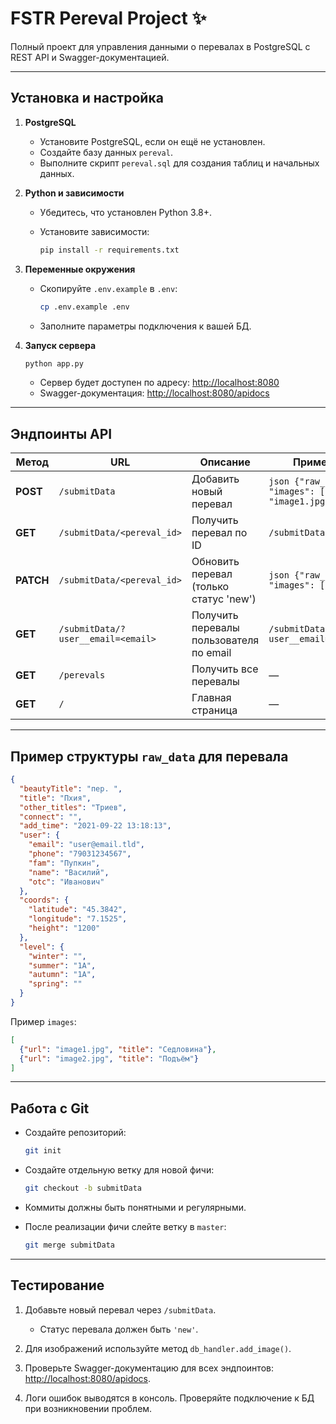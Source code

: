 # FSTR Pereval Project ✨

Полный проект для управления данными о перевалах в PostgreSQL с REST API и Swagger-документацией.

---

## Установка и настройка

1. **PostgreSQL**

   * Установите PostgreSQL, если он ещё не установлен.
   * Создайте базу данных `pereval`.
   * Выполните скрипт `pereval.sql` для создания таблиц и начальных данных.

2. **Python и зависимости**

   * Убедитесь, что установлен Python 3.8+.
   * Установите зависимости:

     ```bash
     pip install -r requirements.txt
     ```

3. **Переменные окружения**

   * Скопируйте `.env.example` в `.env`:

     ```bash
     cp .env.example .env
     ```
   * Заполните параметры подключения к вашей БД.

4. **Запуск сервера**

   ```bash
   python app.py
   ```

   * Сервер будет доступен по адресу: [http://localhost:8080](http://localhost:8080)
   * Swagger-документация: [http://localhost:8080/apidocs](http://localhost:8080/apidocs)

---

## Эндпоинты API

| Метод     | URL                                | Описание                                | Пример запроса                                                 | Пример ответа                                                              |
| --------- | ---------------------------------- | --------------------------------------- | -------------------------------------------------------------- | -------------------------------------------------------------------------- |
| **POST**  | `/submitData`                      | Добавить новый перевал                  | `json {"raw_data": {...}, "images": [{"url": "image1.jpg"}]} ` | `json {"success": true, "message": "Перевал добавлен", "pereval_id": 42} ` |
| **GET**   | `/submitData/<pereval_id>`         | Получить перевал по ID                  | `/submitData/42`                                               | `json {"id":42,"raw_data":{...},"images":[...],"status":"new"} `           |
| **PATCH** | `/submitData/<pereval_id>`         | Обновить перевал (только статус 'new')  | `json {"raw_data": {...}, "images": [...]}`                    | `json {"state":1,"message":"Запись успешно обновлена"} `                   |
| **GET**   | `/submitData/?user__email=<email>` | Получить перевалы пользователя по email | `/submitData/?user__email=user@email.tld`                      | `json [{"id":42,"raw_data":{...},"images":[...],"status":"new"}] `         |
| **GET**   | `/perevals`                        | Получить все перевалы                   | —                                                              | HTML-страница со списком перевалов                                         |
| **GET**   | `/`                                | Главная страница                        | —                                                              | HTML-страница с формой добавления перевала                                 |

---

## Пример структуры `raw_data` для перевала

```json
{
  "beautyTitle": "пер. ",
  "title": "Пхия",
  "other_titles": "Триев",
  "connect": "",
  "add_time": "2021-09-22 13:18:13",
  "user": {
    "email": "user@email.tld",
    "phone": "79031234567",
    "fam": "Пупкин",
    "name": "Василий",
    "otc": "Иванович"
  },
  "coords": {
    "latitude": "45.3842",
    "longitude": "7.1525",
    "height": "1200"
  },
  "level": {
    "winter": "",
    "summer": "1А",
    "autumn": "1А",
    "spring": ""
  }
}
```

Пример `images`:

```json
[
  {"url": "image1.jpg", "title": "Седловина"},
  {"url": "image2.jpg", "title": "Подъём"}
]
```

---

## Работа с Git

* Создайте репозиторий:

  ```bash
  git init
  ```
* Создайте отдельную ветку для новой фичи:

  ```bash
  git checkout -b submitData
  ```
* Коммиты должны быть понятными и регулярными.
* После реализации фичи слейте ветку в `master`:

  ```bash
  git merge submitData
  ```

---

## Тестирование

1. Добавьте новый перевал через `/submitData`.

   * Статус перевала должен быть `'new'`.
2. Для изображений используйте метод `db_handler.add_image()`.
3. Проверьте Swagger-документацию для всех эндпоинтов: [http://localhost:8080/apidocs](http://localhost:8080/apidocs).
4. Логи ошибок выводятся в консоль. Проверяйте подключение к БД при возникновении проблем.
